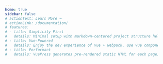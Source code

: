 ```yaml
---
home: true
sidebar: false
# actionText: Learn More →
# actionLink: /documentation/
# features:
# - title: Simplicity First
#   details: Minimal setup with markdown-centered project structure helps you focus on writing.
# - title: Vue-Powered
#   details: Enjoy the dev experience of Vue + webpack, use Vue components in markdown, and develop custom themes with Vue.
# - title: Performant
#   details: VuePress generates pre-rendered static HTML for each page, and runs as an SPA once a page is loaded.
---
```

<!-- 
# Metaphor

## Version 2

#### A CSUN-Branded Theme for Bootstrap 4

<style lang="scss">

</style> -->